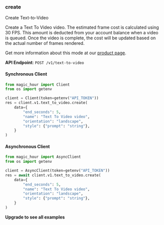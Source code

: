 
### create <a name="create"></a>
Create Text-to-Video

Create a Text To Video video. The estimated frame cost is calculated using 30 FPS. This amount is deducted from your account balance when a video is queued. Once the video is complete, the cost will be updated based on the actual number of frames rendered.
  
Get more information about this mode at our [product page](/products/text-to-video).
  

**API Endpoint**: `POST /v1/text-to-video`

#### Synchronous Client

```python
from magic_hour import Client
from os import getenv

client = Client(token=getenv("API_TOKEN"))
res = client.v1.text_to_video.create(
    data={
        "end_seconds": 5,
        "name": "Text To Video video",
        "orientation": "landscape",
        "style": {"prompt": "string"},
    }
)
```

#### Asynchronous Client

```python
from magic_hour import AsyncClient
from os import getenv

client = AsyncClient(token=getenv("API_TOKEN"))
res = await client.v1.text_to_video.create(
    data={
        "end_seconds": 5,
        "name": "Text To Video video",
        "orientation": "landscape",
        "style": {"prompt": "string"},
    }
)
```

**Upgrade to see all examples**
